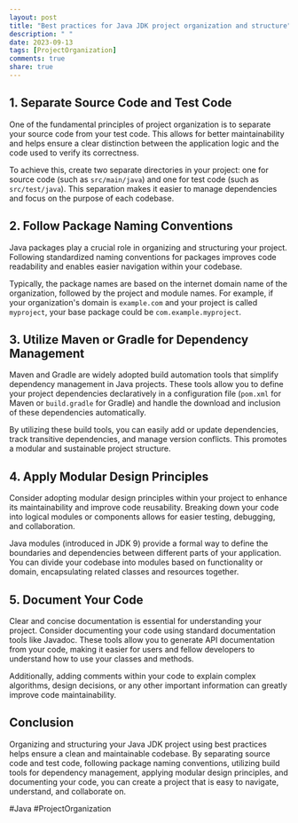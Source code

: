 ```yaml
---
layout: post
title: "Best practices for Java JDK project organization and structure"
description: " "
date: 2023-09-13
tags: [ProjectOrganization]
comments: true
share: true
---
```


## 1. Separate Source Code and Test Code
One of the fundamental principles of project organization is to separate your source code from your test code. This allows for better maintainability and helps ensure a clear distinction between the application logic and the code used to verify its correctness. 

To achieve this, create two separate directories in your project: one for source code (such as `src/main/java`) and one for test code (such as `src/test/java`). This separation makes it easier to manage dependencies and focus on the purpose of each codebase.

## 2. Follow Package Naming Conventions
Java packages play a crucial role in organizing and structuring your project. Following standardized naming conventions for packages improves code readability and enables easier navigation within your codebase.

Typically, the package names are based on the internet domain name of the organization, followed by the project and module names. For example, if your organization's domain is `example.com` and your project is called `myproject`, your base package could be `com.example.myproject`.

## 3. Utilize Maven or Gradle for Dependency Management
Maven and Gradle are widely adopted build automation tools that simplify dependency management in Java projects. These tools allow you to define your project dependencies declaratively in a configuration file (`pom.xml` for Maven or `build.gradle` for Gradle) and handle the download and inclusion of these dependencies automatically.

By utilizing these build tools, you can easily add or update dependencies, track transitive dependencies, and manage version conflicts. This promotes a modular and sustainable project structure.

## 4. Apply Modular Design Principles
Consider adopting modular design principles within your project to enhance its maintainability and improve code reusability. Breaking down your code into logical modules or components allows for easier testing, debugging, and collaboration.

Java modules (introduced in JDK 9) provide a formal way to define the boundaries and dependencies between different parts of your application. You can divide your codebase into modules based on functionality or domain, encapsulating related classes and resources together.

## 5. Document Your Code
Clear and concise documentation is essential for understanding your project. Consider documenting your code using standard documentation tools like Javadoc. These tools allow you to generate API documentation from your code, making it easier for users and fellow developers to understand how to use your classes and methods.

Additionally, adding comments within your code to explain complex algorithms, design decisions, or any other important information can greatly improve code maintainability.

## Conclusion
Organizing and structuring your Java JDK project using best practices helps ensure a clean and maintainable codebase. By separating source code and test code, following package naming conventions, utilizing build tools for dependency management, applying modular design principles, and documenting your code, you can create a project that is easy to navigate, understand, and collaborate on.

#Java #ProjectOrganization